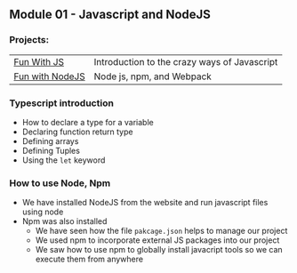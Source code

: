 ## Module 01 - Javascript and NodeJS
### Projects:
|     |     |
| --- | --- |
| [Fun With JS](./fun-with-js/) | Introduction to the crazy ways of Javascript | 
| [Fun with NodeJS](./fun-with-nodejs/) | Node js, npm, and Webpack |




### Typescript introduction
* How to declare a type for a variable
* Declaring function return type
* Defining arrays
* Defining Tuples
* Using the `let` keyword

### How to use Node, Npm
* We have installed NodeJS from the website and run javascript files using node
* Npm was also installed
    * We have seen how the file `pakcage.json` helps to manage our project
    * We used npm to incorporate external JS packages into our project
    * We saw how to use npm to globally install javacript tools so we can execute them from anywhere



